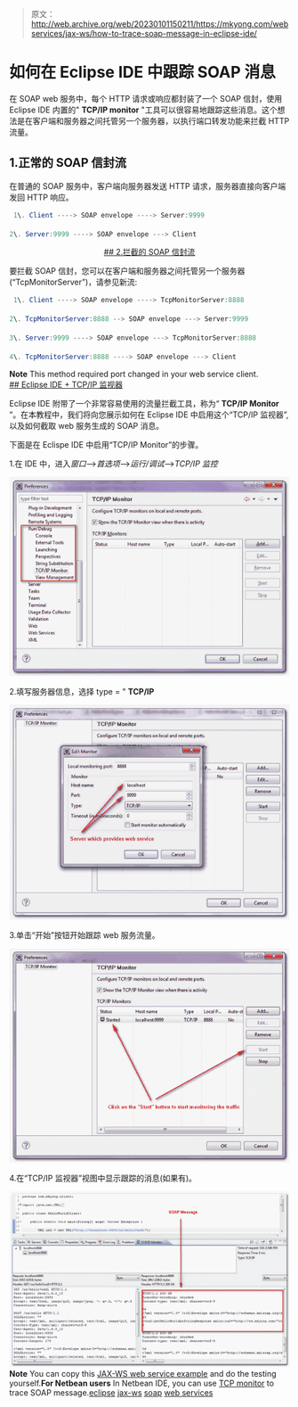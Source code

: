 > 原文：<http://web.archive.org/web/20230101150211/https://mkyong.com/webservices/jax-ws/how-to-trace-soap-message-in-eclipse-ide/>

# 如何在 Eclipse IDE 中跟踪 SOAP 消息

在 SOAP web 服务中，每个 HTTP 请求或响应都封装了一个 SOAP 信封，使用 Eclipse IDE 内置的" **TCP/IP monitor** "工具可以很容易地跟踪这些消息。这个想法是在客户端和服务器之间托管另一个服务器，以执行端口转发功能来拦截 HTTP 流量。

## 1.正常的 SOAP 信封流

在普通的 SOAP 服务中，客户端向服务器发送 HTTP 请求，服务器直接向客户端发回 HTTP 响应。

```java
 1\. Client ----> SOAP envelope ----> Server:9999

2\. Server:9999 ----> SOAP envelope ---> Client 
```

 <ins class="adsbygoogle" style="display:block; text-align:center;" data-ad-format="fluid" data-ad-layout="in-article" data-ad-client="ca-pub-2836379775501347" data-ad-slot="6894224149">## 2.拦截的 SOAP 信封流

要拦截 SOAP 信封，您可以在客户端和服务器之间托管另一个服务器(“TcpMonitorServer”)，请参见新流:

```java
 1\. Client ----> SOAP envelope ----> TcpMonitorServer:8888

2\. TcpMonitorServer:8888 --> SOAP envelope ---> Server:9999

3\. Server:9999 ----> SOAP envelope ---> TcpMonitorServer:8888

4\. TcpMonitorServer:8888 ----> SOAP envelope ---> Client 
```

**Note**
This method required port changed in your web service client. <ins class="adsbygoogle" style="display:block" data-ad-client="ca-pub-2836379775501347" data-ad-slot="8821506761" data-ad-format="auto" data-ad-region="mkyongregion">## Eclipse IDE + TCP/IP 监视器

Eclipse IDE 附带了一个非常容易使用的流量拦截工具，称为“ **TCP/IP Monitor** ”。在本教程中，我们将向您展示如何在 Eclipse IDE 中启用这个“TCP/IP 监视器”,以及如何截取 web 服务生成的 SOAP 消息。

下面是在 Eclispe IDE 中启用“TCP/IP Monitor”的步骤。

1.在 IDE 中，进入*窗口*–>*首选项*–>*运行/调试*–>*TCP/IP 监控*

![eclipse-trace-soap-example1](img/2d3da78cc283a0f5796265b5876f46fb.png "eclipse-trace-soap-example1")

2.填写服务器信息，选择 type = " **TCP/IP**

![eclipse-trace-soap-example2](img/3310cffab7a503599ba61542f46f4732.png "eclipse-trace-soap-example2")

3.单击“开始”按钮开始跟踪 web 服务流量。

![eclipse-trace-soap-example3](img/ba6b1f57b91f3e1e9aaa07d0df68eaa6.png "eclipse-trace-soap-example3")

4.在“TCP/IP 监视器”视图中显示跟踪的消息(如果有)。

![eclipse-trace-soap-example4](img/62768f319167d2d59328e3768284c544.png "eclipse-trace-soap-example4")**Note**
You can copy this [JAX-WS web service example](http://web.archive.org/web/20190214235009/http://www.mkyong.com/webservices/jax-ws/jax-ws-hello-world-example/) and do the testing yourself.**For Netbean users**
In Netbean IDE, you can use [TCP monitor](http://web.archive.org/web/20190214235009/https://tcpmon.dev.java.net/) to trace SOAP message.[eclipse](http://web.archive.org/web/20190214235009/http://www.mkyong.com/tag/eclipse/) [jax-ws](http://web.archive.org/web/20190214235009/http://www.mkyong.com/tag/jax-ws/) [soap](http://web.archive.org/web/20190214235009/http://www.mkyong.com/tag/soap/) [web services](http://web.archive.org/web/20190214235009/http://www.mkyong.com/tag/web-services/)







